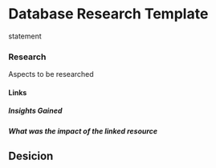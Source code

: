 <!--
START OF: performance-research-template.md
Purpose: Perform research on performance and write their implications for project decisions.
Update Frequency: Each time a performance question needs answers.
Location: docs/research/performance/performance-research-template.md
-->

# Database Research Template

statement

### Research

Aspects to be researched

#### Links

##### Insights Gained

##### What was the impact of the linked resource



## Desicion


<!-- END OF: performance-research-template.md -->
